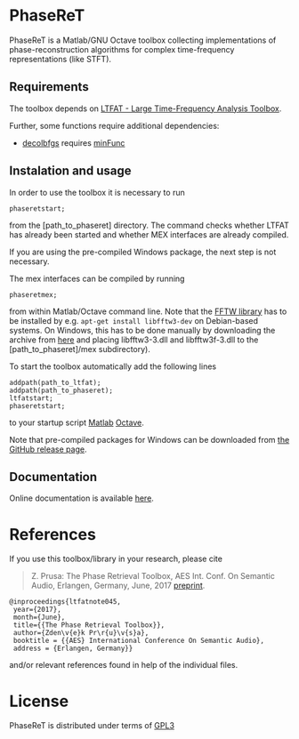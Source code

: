 # PhaseReT
PhaseReT is a Matlab/GNU Octave toolbox collecting implementations of
phase-reconstruction algorithms for complex time-frequency representations
(like STFT).

## Requirements

The toolbox depends on [LTFAT - Large Time-Frequency Analysis Toolbox](http://ltfat.github.io).

Further, some functions require additional dependencies:

* [decolbfgs](http://ltfat.github.io/phaseret/mat/decolbfgs.html) requires
[minFunc](https://www.cs.ubc.ca/~schmidtm/Software/minFunc.html)

## Instalation and usage

In order to use the toolbox it is necessary to run
```
phaseretstart;
```
from the [path_to_phaseret] directory. The command checks whether LTFAT has
already been started and whether MEX interfaces are already compiled.

If you are using the pre-compiled Windows package, the next step is not necessary.

The mex interfaces can be compiled by running
```
phaseretmex;
```
from within Matlab/Octave command line. Note that
the [FFTW library](http://fftw.org/) has to be installed
by e.g. `apt-get install libfftw3-dev` on Debian-based systems.
On Windows, this has to be done manually by downloading the archive from [here](http://fftw.org/install/windows.html) and placing
libfftw3-3.dll and libfftw3f-3.dll to the [path_to_phaseret]/mex subdirectory).

To start the toolbox automatically add the following lines
```
addpath(path_to_ltfat);
addpath(path_to_phaseret);
ltfatstart;
phaseretstart;
```
to your startup script [Matlab](http://de.mathworks.com/help/matlab/ref/startup.html)
[Octave](https://www.gnu.org/software/octave/doc/interpreter/Startup-Files.html).

Note that pre-compiled packages for Windows can be downloaded from
[the GitHub release page](https://github.com/ltfat/phaseret/releases).

## Documentation
Online documentation is available [here](http://ltfat.github.io/phaseret/doc).

# References

If you use this toolbox/library in your research, please cite

> Z. Prusa: The Phase Retrieval Toolbox, AES Int. Conf. On 
> Semantic Audio, Erlangen, Germany, June, 2017 [preprint](http://ltfat.github.io/notes/ltfatnote045.pdf).

```
@inproceedings{ltfatnote045,
 year={2017},
 month={June},
 title={{The Phase Retrieval Toolbox}},
 author={Zden\v{e}k Pr\r{u}\v{s}a},
 booktitle = {{AES} International Conference On Semantic Audio},
 address = {Erlangen, Germany}}
```

and/or relevant references found in help of the individual files.

# License
PhaseReT is distributed under terms of
[GPL3](http://www.gnu.org/licenses/gpl-3.0.en.html)
